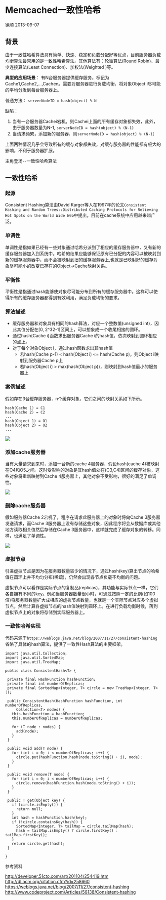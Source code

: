 # Memcached一致性哈希

徐顺 2013-09-07

## 背景
由于一致性哈希算法具有简单、快速、稳定和负载分配好等优点，目前服务器负载均衡算法最常用的是一致性哈希算法。其他算法有：轮循算法(Round Robin)、最少连接算法(Least Connection)、加权法(Weighted )等。

**典型的应用场景**：
有N台服务器提供缓存服务，标记为Cache1,Cache2,...,Cachen。需要对服务器进行负载均衡，将对象Object i尽可能的平均分发到每台服务器上。

普通方法：
`serverNodeID = hash(object) % N`

缺陷：

1. 当有一台服务器Cachei宕机，则Cachei上面的所有缓存对象都失效，此外，由于服务器数量为N-1, `serverNodeID = hash(object) % (N-1)`
2. 当请求频繁，添加新的服务器，则`serverNodeID = hash(object) % (N-1)`

上面两种情况几乎会导致所有的缓存对象都失效，对缓存服务器的性能都有极大的影响，不利于服务器扩展。

主角登场--一致性哈希算法

## 一致性哈希

### 起源
Consistent Hashing算法由David Karger等人在1997年的论文`Consistent Hashing and Random Trees::Distributed Caching Protocols for Relieving Hot Spots on the World Wide Web`中提出，目前在cache系统中应用越来越广泛。

### 单调性
单调性是指如果已经有一些对象通过哈希分派到了相应的缓存服务器中，又有新的缓存服务器加入到系统中。哈希的结果应能够保证原有已分配的内容可以被映射到新的缓存服务器中，而不会被映射到旧的缓存服务器上,也就是已映射好的缓存对象尽可能小的改变已存在的Object->Cache映射关系。

### 平衡性
平衡性是指通过hash能够使对象尽可能分布到所有的缓存服务器中，这样可以使得所有的缓存服务器都得到有效利用，满足负载均衡的要求。

### 算法描述

* 缓存服务器和对象具有相同的hash算法，对应一个整数值(unsigned int)，因此其值分配在[0, 2^32-1]区间上，可以想象成一个收尾相接的圆环。
* 通过hash(Cache i)函数求出服务器Cache i的hash值，依次映射到圆环相应的点上。
* 对于每个对象Object i，通过hash函数求出其hash值
    * 若hash(Cache p-1) < hash(Object i) <= hash(Cache p)，则Object i映射到服务器Cache p上
    * 若hash(Object i) > max(hash(Object p))，则映射到hash值最小的服务器上

### 案例描述

假如存在3台缓存服务器，n个缓存对象，它们之间的映射关系如下所示。

	hash(Cache 1) = C1
	hash(Cache 2) = C2
	...
	hash(Object 1) = O1
	hash(Object 2) = O2
	...

![](../img/mem_consistent1.JPG)

### 添加cache服务器

当有大量请求到来时，添加一台新的cache 4服务器，假设hash(cache 4)被映射在O4和O5之间。这时受影响的对象是其hash值处在(C3,C4]区间的缓存对象，这些对象将重新映射到Cache 4服务器上，其他对象不受影响，很好的满足了单调性。

![](../img/mem_consistent2.JPG)

### 删除cache服务器

假如服务器Cache 2宕机了，程序在请求此服务器上的对象时将向Cache 3服务器发送请求，而Cache 3服务器上没有存储这些对象，因此程序将会从数据库或其他地方读取相关值然后存储在Cache 3服务器中，这样就完成了缓存对象的转移。同样，也满足了单调性。

![](../img/mem_consistent3.JPG)

### 虚拟节点

引进虚拟节点是因为在服务器数量较少的情况下，通过hash(key)算出节点的哈希值在圆环上并不均匀分布(稀疏)，仍然会出现各节点负载不均衡的问题。

虚拟节点可以看作是实际节点的复制品(replicas)，其功能与实际节点一样，它们各自拥有不同的key。例如当服务器数量很小时，可通过按照一定的比例(如100倍)将服务器数量扩大成相应的虚拟节点数量，也就是一个实际节点对应多个虚拟节点，然后计算各虚拟节点的hash值映射到圆环上。在进行负载均衡时候，落到虚拟节点上的对象将存储到实际服务器上。


### 一致性哈希实现

代码来源于`https://weblogs.java.net/blog/2007/11/27/consistent-hashing`省略了具体的hash算法，提供了一致性Hash算法的主要框架。

	import java.util.Collection;
	import java.util.SortedMap;
	import java.util.TreeMap;

	public class ConsistentHash<T> {

	 private final HashFunction hashFunction;
	 private final int numberOfReplicas;
	 private final SortedMap<Integer, T> circle = new TreeMap<Integer, T>();

	 public ConsistentHash(HashFunction hashFunction, int numberOfReplicas,
	     Collection<T> nodes) {
	   this.hashFunction = hashFunction;
	   this.numberOfReplicas = numberOfReplicas;

	   for (T node : nodes) {
	     add(node);
	   }
	 }

	 public void add(T node) {
	   for (int i = 0; i < numberOfReplicas; i++) {
	     circle.put(hashFunction.hash(node.toString() + i), node);
	   }
	 }

	 public void remove(T node) {
	   for (int i = 0; i < numberOfReplicas; i++) {
	     circle.remove(hashFunction.hash(node.toString() + i));
	   }
	 }

	 public T get(Object key) {
	   if (circle.isEmpty()) {
	     return null;
	   }
	   int hash = hashFunction.hash(key);
	   if (!circle.containsKey(hash)) {
	     SortedMap<Integer, T> tailMap = circle.tailMap(hash);
	     hash = tailMap.isEmpty() ? circle.firstKey() : tailMap.firstKey();
	   }
	   return circle.get(hash);
	 }

	}


参考资料

http://developer.51cto.com/art/201104/254419.htm  
http://dl.acm.org/citation.cfm?id=258660  
https://weblogs.java.net/blog/2007/11/27/consistent-hashing  
http://www.codeproject.com/Articles/56138/Consistent-hashing  